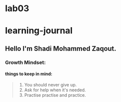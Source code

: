 # lab03
# learning-journal

## Hello I'm Shadi Mohammed Zaqout.

### Growth Mindset:

#### things to keep in mind:

>1. You should never give up.
>2. Ask for help when it's needed.
>3. Practise practise and practice. 
